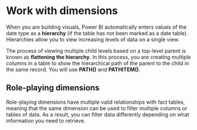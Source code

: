 # Work with dimensions

When you are building visuals, Power BI automatically enters values of the date type as a **hierarchy** (if the table has not been marked as a date table). Hierarchies allow you to view increasing levels of data on a single view.

The process of viewing multiple child levels based on a top-level parent is known as **flattening the hierarchy**. In this process, you are creating multiple columns in a table to show the hierarchical path of the parent to the child in the same record. You will use **PATH()** and **PATHITEM()**.

## Role-playing dimensions

Role-playing dimensions have multiple valid relationships with fact tables, meaning that the same dimension can be used to filter multiple columns or tables of data. As a result, you can filter data differently depending on what information you need to retrieve.
